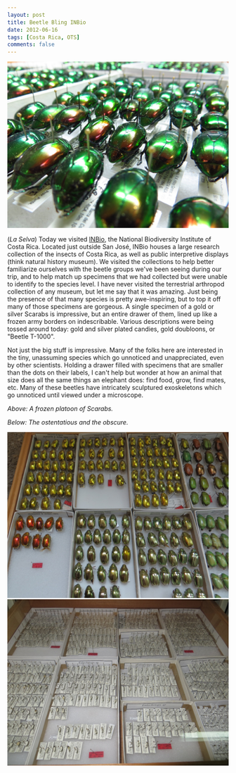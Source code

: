 ```yaml
---
layout: post
title: Beetle Bling INBio
date: 2012-06-16
tags: [Costa Rica, OTS]
comments: false
---
```


![scarab army](/assets/images/img_1255-copy.jpg)

(*La Selva*) Today we visited [INBio](http://www.inbio.ac.cr/en/default.html), the National Biodiversity Institute of Costa Rica. Located just outside San José, INBio houses a large research collection of the insects of Costa Rica, as well as public interpretive displays (think natural history museum). We visited the collections to help better familiarize ourselves with the beetle groups we've been seeing during our trip, and to help match up specimens that we had collected but were unable to identify to the species level. I have never visited the terrestrial arthropod collection of any museum, but let me say that it was amazing. Just being the presence of that many species is pretty awe-inspiring, but to top it off many of those specimens are gorgeous. A single specimen of a gold or silver Scarabs is impressive, but an entire drawer of them, lined up like a frozen army borders on indescribable. Various descriptions were being tossed around today: gold and silver plated candies, gold doubloons, or "Beetle T-1000".

Not just the big stuff is impressive. Many of the folks here are interested in the tiny, unassuming species which go unnoticed and unappreciated, even by other scientists. Holding a drawer filled with specimens that are smaller than the dots on their labels, I can't help but wonder at how an animal that size does all the same things an elephant does: find food, grow, find mates, etc. Many of these beetles have intricately sculptured exoskeletons which go unnoticed until viewed under a microscope.

*Above: A frozen platoon of Scarabs.*

*Below: The ostentatious and the obscure.*

![glittering](/assets/images/img_1335-copy.jpg)
![tiny beetles](/assets/images/img_1391-copy.jpg)


